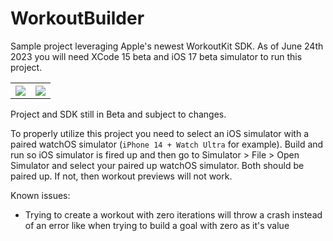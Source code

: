# WorkoutBuilder
Sample project leveraging Apple's newest WorkoutKit SDK. As of June 24th 2023 you will need XCode 15 beta and iOS 17 beta simulator to run this project.

<table>
  <tr>
    <th><img src="https://github.com/glzawalski/WorkoutBuilder/assets/19718645/94771f89-184b-4fbf-a660-53c2d1527ad4"></th>
    <th><img src="https://github.com/glzawalski/WorkoutBuilder/assets/19718645/0ac0e64d-639f-4c22-8d55-b393f0ae4a55"></th>
  </tr>
</table>

Project and SDK still in Beta and subject to changes.

To properly utilize this project you need to select an iOS simulator with a paired watchOS simulator (`iPhone 14 + Watch Ultra` for example). Build and run so iOS simulator is fired up and then go to Simulator > File > Open Simulator and select your paired up watchOS simulator. Both should be paired up. If not, then workout previews will not work.

Known issues:
- Trying to create a workout with zero iterations will throw a crash instead of an error like when trying to build a goal with zero as it's value
